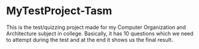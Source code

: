 # MyTestProject-Tasm
This is the test/quizzing project made for my Computer Organization and Architecture subject in college. Basically, it has 10 questions which we need to attempt during the test and at the end it shows us the final result.
